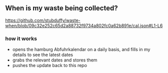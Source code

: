 ## When is my waste being collected?
  https://github.com/stubduffy/waste-when/blob/09c32e252c65d2a88732f9734a802fc0a62b891e/cal.json#L1-L6
  
  ### how it works
  - opens the hamburg Abfuhrkalendar on a daily basis, and fills in my details to see the latest dates
  - grabs the relevant dates and stores them
  - pushes the update back to this repo
  
